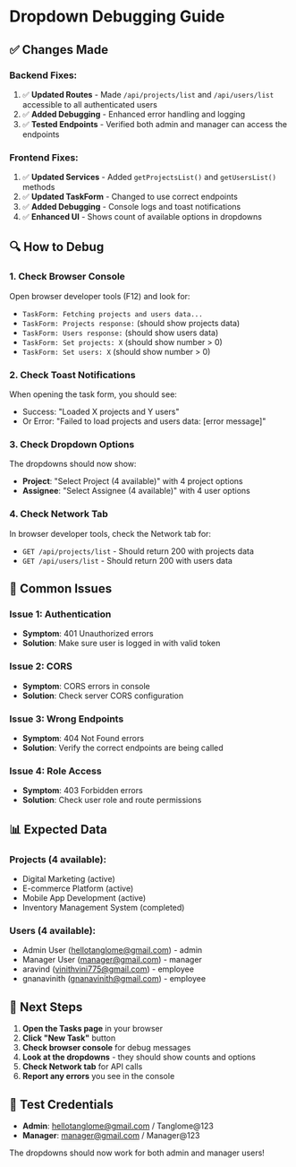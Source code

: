 # Dropdown Debugging Guide

## ✅ **Changes Made**

### **Backend Fixes:**
1. ✅ **Updated Routes** - Made `/api/projects/list` and `/api/users/list` accessible to all authenticated users
2. ✅ **Added Debugging** - Enhanced error handling and logging
3. ✅ **Tested Endpoints** - Verified both admin and manager can access the endpoints

### **Frontend Fixes:**
1. ✅ **Updated Services** - Added `getProjectsList()` and `getUsersList()` methods
2. ✅ **Updated TaskForm** - Changed to use correct endpoints
3. ✅ **Added Debugging** - Console logs and toast notifications
4. ✅ **Enhanced UI** - Shows count of available options in dropdowns

## 🔍 **How to Debug**

### **1. Check Browser Console**
Open browser developer tools (F12) and look for:
- `TaskForm: Fetching projects and users data...`
- `TaskForm: Projects response:` (should show projects data)
- `TaskForm: Users response:` (should show users data)
- `TaskForm: Set projects: X` (should show number > 0)
- `TaskForm: Set users: X` (should show number > 0)

### **2. Check Toast Notifications**
When opening the task form, you should see:
- Success: "Loaded X projects and Y users"
- Or Error: "Failed to load projects and users data: [error message]"

### **3. Check Dropdown Options**
The dropdowns should now show:
- **Project**: "Select Project (4 available)" with 4 project options
- **Assignee**: "Select Assignee (4 available)" with 4 user options

### **4. Check Network Tab**
In browser developer tools, check the Network tab for:
- `GET /api/projects/list` - Should return 200 with projects data
- `GET /api/users/list` - Should return 200 with users data

## 🚨 **Common Issues**

### **Issue 1: Authentication**
- **Symptom**: 401 Unauthorized errors
- **Solution**: Make sure user is logged in with valid token

### **Issue 2: CORS**
- **Symptom**: CORS errors in console
- **Solution**: Check server CORS configuration

### **Issue 3: Wrong Endpoints**
- **Symptom**: 404 Not Found errors
- **Solution**: Verify the correct endpoints are being called

### **Issue 4: Role Access**
- **Symptom**: 403 Forbidden errors
- **Solution**: Check user role and route permissions

## 📊 **Expected Data**

### **Projects (4 available):**
- Digital Marketing (active)
- E-commerce Platform (active)
- Mobile App Development (active)
- Inventory Management System (completed)

### **Users (4 available):**
- Admin User (hellotanglome@gmail.com) - admin
- Manager User (manager@gmail.com) - manager
- aravind (vinithvini775@gmail.com) - employee
- gnanavinith (gnanavinith@gmail.com) - employee

## 🔧 **Next Steps**

1. **Open the Tasks page** in your browser
2. **Click "New Task"** button
3. **Check browser console** for debug messages
4. **Look at the dropdowns** - they should show counts and options
5. **Check Network tab** for API calls
6. **Report any errors** you see in the console

## 📝 **Test Credentials**

- **Admin**: hellotanglome@gmail.com / Tanglome@123
- **Manager**: manager@gmail.com / Manager@123

The dropdowns should now work for both admin and manager users!
